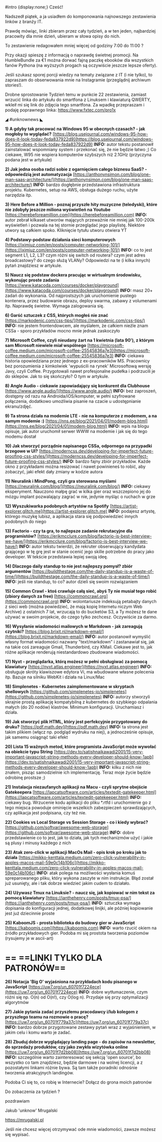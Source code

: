 #intro {display:none;}
Cześć!

Nadszedł piątek, a ja usiadłem do komponowania najnowszego zestawienia linków z branży IT.

Prawdę mówiąc, linki zbieram przez cały tydzień, a w ten jeden, najbardziej pracowity dla mnie dzień, ubieram w słowa opisy do nich.

To zestawienie redagowałem mniej więcej od godziny 7:00 do 11:00 ? 

 

Przy okazji spieszę z informacją o naprawdę świetnej promocji.
Na HumbleBundle za &euro;1 można dorwać fajną paczkę ebooków dla wszystkich fanów Pythona (na wyższych progach są oczywiście jeszcze lepsze oferty).
 

Jeśli szukasz sporej porcji wiedzy na tematy związane z IT (i nie tylko), to zapraszam do obserwowania mnie na Instagramie (przeglądnij archiwum stories!).

 

Drobne sprostowanie
Tydzień temu w punkcie 22 zestawienia, zamiast wrzucić linka do artykułu do smartfona z Linuksem i klawiaturą QWERTY, wkleił mi się link do zdjęcia tego smartfona. Za wpadkę przepraszam i podaję poprawnego linka: https://www.fxtec.com/pro1x

 

◢ #unknownews ◣

**1) A gdyby tak pracować na Windows 95 w obecnych czasach? - jak mogłoby to wyglądać?**
[https://blog.usejournal.com/windows-95-how-does-it-look-today-feda837922d9](https://blog.usejournal.com/windows-95-how-does-it-look-today-feda837922d9)
**INFO:** autor tekstu postanowił zainstalować wspomniany system i przekonać się, że nie będzie łatwo ;) Co ciekawe, W95 nie wspiera komputerów szybszych niż 2.1GHz (przyczyna podana jest w artykule)


**2) Jak jedna osoba radzi sobie z ogarnięciem całego biznesu SaaS? - odpowiedzią jest automatyzacja**
[https://anthonynsimon.com/blog/one-man-saas-architecture/](https://anthonynsimon.com/blog/one-man-saas-architecture/)
**INFO:** bardzo dogłębnie przedstawiona infrastruktura projektu. Kubernetes, setup na AWS, obsługa dużego ruchu, użyte narzędzia itp.


**3) Here Before a Million - poznaj przyszłe hity muzyczne (teledyski), które nie zdobyły jeszcze miliona wyświetleń na Youtube**
[https://herebeforeamillion.com](https://herebeforeamillion.com)
**INFO:** autor zebrał kilkaset utworów mających przeważnie nie mniej jak 100-200k wyświetleń i pozwala na tej stornie przeglądać jego playlistę. Niektóre utwory są całkiem spoko. Kliknięcie tytułu utworu otwiera YT


**4) Podstawy-podstaw działania sieci komputerowych**
[https://iximiuz.com/en/posts/computer-networking-101/](https://iximiuz.com/en/posts/computer-networking-101/)
**INFO:** co to jest segment L1, L2, L3? czym różni się switch od routera? czym jest adres broadcastowy? do czego służą VLANy? Odpowiedzi na te (i kilka innych) pytań znajdziesz w artykule.


**5) Naucz się podstaw dockera pracując w wirtualnym środowisku, wykonując proste zadania**
[https://www.katacoda.com/courses/docker/playground](https://www.katacoda.com/courses/docker/playground)
**INFO:** masz 20+ zadań do wykonania. Od najprostszych jak uruchomienie pustego kontenera, przez budowanie obrazu, deploy swarma, zabawy z volumenami itp. Naprawdę świetne. Wymaga zalogowania się.


**6) Garść sztuczek z CSS, których mogłeś nie znać**
[https://markodenic.com/css-tips/](https://markodenic.com/css-tips/)
**INFO:** nie jestem frontendowcem, ale myślałem, że całkiem nieźle znam CSSa - sporo przykładów mocno mnie jednak zaskoczyło


**7) Microsoft Coffee, czyli nieudany żart na 1 kwietnia (lata 90'), z którym sam Microsoft niewiele miał wspólnego**
[https://microsoft-coffee.medium.com/microsoft-coffee-25545836a7e3](https://microsoft-coffee.medium.com/microsoft-coffee-25545836a7e3)
**INFO:** ciekawa historia opowiedziana przez jednego z ex-pracowników MS. Pracownicy bez porozumienia z kimkolwiek 'wypuścili na rynek' Microsoftową wersję Javy, czyli Coffee. Przygotowali nawet profesjonalne pudełka i podrzucili je do sklepów. Jak to się skończyło? O tym w artykule.


**8) Angle Audio - ciekawie zapowiadający się konkurent dla Clubhouse**
[https://www.angle.audio/](https://www.angle.audio/)
**INFO:** bez zaproszeń, dostępny od razu na Androida/iOS/komputer, w pełni szyfrowane połączenia, dodatkowo umożliwia pisanie na czacie u udostępnianie ekranu/zdjęć.


**9) Ta strona działa na modemie LTE - nie na komputerze z modemem, a na samym modemie :)**
[https://nns.ee/blog/2021/04/01/modem-blog.html](https://nns.ee/blog/2021/04/01/modem-blog.html)
**INFO:** wpis na blogu opisuje, jak autor uruchomił serwer WWW na modemie i jak się do tego modemu dostał


**10) Jak stworzyć porządnie napisanego CSSa, odpornego na przypadki brzegowe w UI?**
[https://moderncss.dev/developing-for-imperfect-future-proofing-css-styles/](https://moderncss.dev/developing-for-imperfect-future-proofing-css-styles/)
**INFO:** bardzo fajny zbiór przykładów. Każde okno z przykładami można resizować i nawet powinieneś to robić, aby zobaczyć, jaki efekt dały zmiany w kodzie autora


**11) Neuralink i MindPong, czyli gra sterowana myślami**
[https://neuralink.com/blog/](https://neuralink.com/blog/)
**INFO:** ciekawy eksperyment. Nauczono małpę grać w kilka gier oraz wszczepiono jej do mózgu implant pozwalający zagrać w nie, jedynie myśląc o ruchach w grze


**12) Wyszukiwarka podobnych artystów na Spotify**
[https://artist-explorer.glitch.me](https://artist-explorer.glitch.me)
**INFO:** podajesz artystę, którego muzykę lubisz, a aplikacja stara się podpowiedzieć innych podobnych do niego


**13) Factorio - czy ta gra, to najlepsze zadanie rekrutacyjne dla programistów?**
[https://erikmcclure.com/blog/factorio-is-best-interview-we-have/](https://erikmcclure.com/blog/factorio-is-best-interview-we-have/)
**INFO:** autor tekstu twierdzi, że rekruter obserwujący kandydata grającego w tę grę jest w stanie ocenić jego skille potrzebne do pracy jako developer. W tekście przedstawia lepiej swoją ideę.


**14) Dlaczego daily standup to nie jest najlepszy pomysł? zbiór argumentów**
[https://buildthestage.com/the-daily-standup-is-a-waste-of-time/](https://buildthestage.com/the-daily-standup-is-a-waste-of-time/)
**INFO:** jeśli nie standup, to co? autor dzieli się swoim rozwiązaniem


**15) Common Crawl - ktoś crawluje całą sieć, abyś Ty nie musiał tego robić (zbiory danych za free)**
[https://commoncrawl.org](https://commoncrawl.org)
**INFO:** wolontariusze indeksują petabajty danych z sieci web (można powiedzieć, że mają kopię Internetu niczym Web Archive) z ostatnich 7 lat, wrzucają to do bucketów S3, a Ty możesz te dane używać w swoim projekcie, do czego tylko zechcesz. Oczywiście za darmo.


**16) Wysyłanie wiadomości mailowych w Markdown - jak zareagują czytniki?**
[https://blog.brixit.nl/markdown-email/](https://blog.brixit.nl/markdown-email/)
**INFO:** autor postanowił wymyślić własny format wiadomości nazwany "text/markdown" i zastanawiał się, jak na takie coś zareaguje Gmail, Thunderbird, czy KMail. Ciekawe jest to, jak różne aplikacje renderują niestandardowo zbudowane wiadomości.


**17) Nyxt - przeglądarka, którą możesz w pełni obsługiwać za pomocą klawiatury**
[https://nyxt.atlas.engineer](https://nyxt.atlas.engineer)
**INFO:** obsługuje skróty klawiszowe edytora Vi, ma wbudowane własne polecenia itp. Bazuje na silniku WebKit i działa na Linux/Mac


**18) Simplenetes - Kubernetes zaimplementowane w skryptach shellowych**
[https://github.com/simplenetes-io/simplenetes](https://github.com/simplenetes-io/simplenetes)
**INFO:** autorzy stworzyli skrajnie prostą aplikację kompatybilną z kubernetes do szybkiego odpalania małych (do 20 nodów) klastrów. Minimum konfiguracji. Uruchamiasz i działa.


**19) Jak stworzyć plik HTML, który jest perfekcyjnie przygotowany do druku?**
[https://pdf.math.dev](https://pdf.math.dev)
**INFO:** ta strona jest takim plikiem (włącz np. podgląd wydruku na niej), a jednocześnie opisuje, jak samemu osiągnąć taki efekt


**20) Lista 15 ważnych metod, które programista JavaScript może wywołać na obiekcie typu String**
[https://dev.to/satishnaikawadi2001/15-very-important-javascript-string-methods-every-developer-should-know-1apb](https://dev.to/satishnaikawadi2001/15-very-important-javascript-string-methods-every-developer-should-know-1apb)
**INFO:** kilku z nich nie znałem, pisząc samodzielnie ich implementację. Teraz moje życie będzie odrobinę prostsze ;)


**21) Instalacja niezaufanych aplikacji na Macu - czyli sprytne obejście Gatekeepera**
[https://lapcatsoftware.com/articles/textedit-gatekeeper.html](https://lapcatsoftware.com/articles/textedit-gatekeeper.html)
**INFO:** ciekawy bug. Wrzucenie kodu aplikacji do pliku *.rtfd i uruchomienie go z tego miejsca powoduje ominięcie wszelkich zabezpieczeń sprawdzających, czy aplikacja jest podpisana, czy też nie.


**22) Cookies vs Local Storage vs Session Storage - co i kiedy wybrać?**
[https://github.com/softvar/awesome-web-storage](https://github.com/softvar/awesome-web-storage)
**INFO:** dobre przedstawienie co to jest, jak to działa, jak tych mechanizmów użyć i jakie są plusy i minusy każdego z nich


**23) Atak zero-click w aplikacji MacOs Mail - opis krok po kroku jak to działa**
[https://mikko-kenttala.medium.com/zero-click-vulnerability-in-apples-macos-mail-59e0c14b106c](https://mikko-kenttala.medium.com/zero-click-vulnerability-in-apples-macos-mail-59e0c14b106c)
**INFO:** atak polega na możliwości wysłania komuś spreparowanego pliku, który wykona zaszyte w nim instrukcje. Błąd został już usunięty, ale i tak dobrze wiedzieć jakim cudem to działało.


**24) Używasz Tmux na Linuksie? - naucz się, jak kopiować w nim tekst za pomocą klawiatury**
[https://ianthehenry.com/posts/tmux-psa/](https://ianthehenry.com/posts/tmux-psa/)
**INFO:** sztuczka wymaga dopisania do konfiguracji jednej, dodatkowej linijki, ale później kopiowanie jest już dziecinnie proste


**25) KaboomJS - prosta biblioteka do budowy gier w JavaScript**
[https://kaboomjs.com](https://kaboomjs.com)
**INFO:** warto rzucić okiem na źródło przykładowych gier. Podoba mi się prostota tworzenia poziomów (rysujemy je w ascii-art)


== **==LINKI TYLKO DLA PATRONÓW==**
 ==

**26) Notacja 'Big O' wyjaśniona na przykładach kodu pisanego w JavaScript**
[https://uw7.org/un_60701f7224ece](https://uw7.org/un_60701f7224ece)
**INFO:** dobre wytłumaczenie, czym różni się np. O(n) od O(n!), czy O(log n). Przydaje się przy optymalizacji algorytmów


**27) Jakie pytania zadać przyszłemu pracodawcy i/lub kolegom z przyszłego teamu na rozmowie o pracę?**
[https://uw7.org/un_60701f779a37c](https://uw7.org/un_60701f779a37c)
**INFO:** bardzo dobrze przygotowane zestawy pytań wraz z wyjaśnieniem, w jakim celu i komu warto je zadać.


**28) Zbuduj dobrze wyglądający landing page - do zapisów na newsletter, do sprzedaży produktów, czy jako zwykła wizytówka online**
[https://uw7.org/un_60701f7d2bb08](https://uw7.org/un_60701f7d2bb08)
**INFO:** szczególnie warto zainteresować się sekcją 'open source', bo wszystko co tam znajdziesz, będzie darmowe i na wolnej licencji, a z pozostałymi linkami różnie bywa. Są tam także poradniki odnośnie tworzenia atrakcyjnych landingów.


 

Podoba Ci się to, co robię w Internecie? Dołącz do grona moich patronów

 

Do zobaczenia za tydzień ? 

 
pozdrawiam

Jakub 'unknow' Mrugalski

https://mrugalski.pl

 
Jeśli nie chcesz więcej otrzymywać ode mnie wiadomości, zawsze możesz się wypisać.